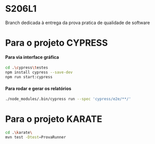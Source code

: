# S206L1
Branch dedicada à entrega da prova pratica de qualidade de software

 # Para o projeto CYPRESS

 #### Para via interface gráfica
 ```bash
 cd .\cypress\testes
npm install cypress --save-dev
npm run start:cypress
```

#### Para rodar e gerar os relatórios
```bash
./node_modules/.bin/cypress run --spec 'cypress/e2e/**/'
```

 # Para o projeto KARATE
 ```bash
 cd .\karate\
 mvn test -Dtest=ProvaRunner
 ```
